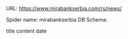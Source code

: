 URL: https://www.mirabankserbia.com/rs/news/

Spider name: mirabankserbia
DB Schema:

title
content
date